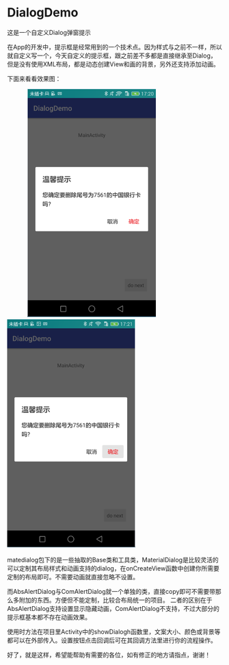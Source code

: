 # DialogDemo
这是一个自定义Dialog弹窗提示

 在App的开发中，提示框是经常用到的一个技术点。因为样式与之前不一样，所以就自定义写一个，今天自定义的提示框，跟之前差不多都是直接继承至Dialog，
  但是没有使用XML布局，都是动态创建View和画的背景，另外还支持添加动画。
  
  下面来看看效果图：
  
   &nbsp;&nbsp;&nbsp;&nbsp;&nbsp;&nbsp;&nbsp;&nbsp;&nbsp;&nbsp;&nbsp;
   ![image](https://github.com/weioule/DialogDemo/blob/master/app/img/001.png) 　
   &nbsp;&nbsp;&nbsp;&nbsp;&nbsp;
   ![image](https://github.com/weioule/DialogDemo/blob/master/app/img/002.png) 　

  matedialog包下的是一些抽取的Base类和工具类，MaterialDialog是比较灵活的可以定制其布局样式和动画支持的dialog，在onCreateView函数中创建你所需要定制的布局即可。不需要动画就直接忽略不设置。
  
  而AbsAlertDialog与ComAlertDialog就一个单独的类，直接copy即可不需要带那么多附加的东西。方便但不能定制，比较合布局统一的项目。
  二者的区别在于AbsAlertDialog支持设置显示隐藏动画，ComAlertDialog不支持，不过大部分的提示框基本都不存在动画效果。
  
  使用时方法在项目里Activity中的showDialogh函数里，文案大小、颜色或背景等都可以在外部传入。设置按钮点击回调后可在其回调方法里进行你的流程操作。

好了，就是这样，希望能帮助有需要的各位，如有修正的地方请指点，谢谢！
